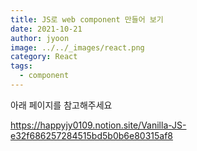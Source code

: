 ```yaml
---
title: JS로 web component 만들어 보기
date: 2021-10-21
author: jyoon
image: ../../_images/react.png
category: React
tags:
  - component
---
```


아래 페이지를 참고해주세요

<https://happyjy0109.notion.site/Vanilla-JS-e32f686257284515bd5b0b6e80315af8>
